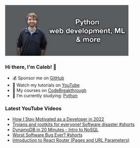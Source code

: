 <img src="github-cover-photo-my-face.jpg" width="400px" />

### Hi there, I'm Caleb! 🍛

- 💰 Sponsor me on [GitHub](https://github.com/sponsors/CalebCurry)
- 🎥 Watch my tutorials on [YouTube](https://www.youtube.com/calebthevideomaker2)
- 📗 My courses on [CodeBreakthrough](https://www.codebreakthrough.com)
- 🤔 I’m currently studying: [Python](https://www.youtube.com/watch?v=s3IvdkCq2_c&t=4254s)

### Latest YouTube Videos
<!-- YOUTUBE:START -->
- [How I Stay Motivated as a Developer in 2022](https://www.youtube.com/watch?v=stHLGzlkgzQ)
- [Trojans and rootkits for everyone! Software disaster #shorts](https://www.youtube.com/watch?v=QRutPH8gYt4)
- [DynamoDB in 20 Minutes - Intro to NoSQL](https://www.youtube.com/watch?v=ExyktLzX-L8)
- [Worst Software Bug Ever? #shorts](https://www.youtube.com/watch?v=bFv1sIJY314)
- [Introduction to React Router &lpar;Pages and URL Parameters&rpar;](https://www.youtube.com/watch?v=vCWbSk3D_Kk)
<!-- YOUTUBE:END -->
